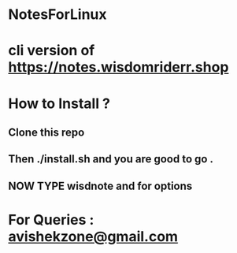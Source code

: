 # NotesForLinux
# cli version of https://notes.wisdomriderr.shop

# How to Install ?
  ## Clone this repo 
  ## Then ./install.sh and you are good to go .
 ## NOW TYPE wisdnote and <tab> for options
 
 # For Queries : avishekzone@gmail.com
